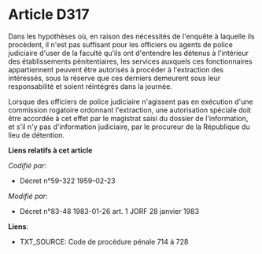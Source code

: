 # Article D317

Dans les hypothèses où, en raison des nécessités de l'enquête à laquelle ils procèdent, il n'est pas suffisant pour les
officiers ou agents de police judiciaire d'user de la faculté qu'ils ont d'entendre les détenus à l'intérieur des
établissements pénitentiaires, les services auxquels ces fonctionnaires appartiennent peuvent être autorisés à procéder à
l'extraction des intéressés, sous la réserve que ces derniers demeurent sous leur responsabilité et soient réintégrés dans la
journée. 

Lorsque des officiers de police judiciaire n'agissent pas en exécution d'une commission rogatoire ordonnant l'extraction, une
autorisation spéciale doit être accordée à cet effet par le magistrat saisi du dossier de l'information, et s'il n'y pas
d'information judiciaire, par le procureur de la République du lieu de détention.

**Liens relatifs à cet article**

_Codifié par_:

  - Décret n°59-322 1959-02-23

_Modifié par_:

  - Décret n°83-48 1983-01-26 art. 1 JORF 28 janvier 1983

**Liens**:

  - TXT_SOURCE: Code de procédure pénale 714 à 728
